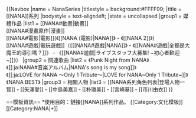 {{Navbox
|name       = NanaSeries
|titlestyle = background:#FFFF99; 
|title      = [[NANA]]系列
|bodystyle  = text-align:left;
|state  = uncollapsed
|group1 = 媒體作品
|list1  = [[NANA#動畫|動畫]]<br/>[[NANA#漫畫原作|漫畫]]<br/>[[NANA#電影|電影]](《[[NANA (電影)|NANA]]》 - 《[[NANA 2]]》) </br> [[NANA#遊戲|電玩遊戲]]（《[[NANA#遊戲|NANA]]》 - 《[[NANA#遊戲|全都是大魔王的導引嗎？]]》 - 《[[NANA#遊戲|ライブスタッフ大募集! ~初心者歓迎~]]》）
|group2 = 關連歌曲
|list2  = 《Punk Night from NANA》<br/>《[[:ja:NANA#音楽アルバム|NANA's song is my song]]》<br/>《[[:ja:LOVE for NANA 〜Only 1 Tribute〜|LOVE for NANA~Only 1 Tribute~]]》<br/>《NANA BEST》
|group3 = 相關人物
|list3  = [[NANA系列角色列表|登場人物一覽]] - [[矢澤愛]] - [[中島美嘉]] - [[朴璐美]] - [[宮崎葵]] - [[市川由衣]]
}}
<noinclude>

==模板資訊==
*使用目的：鏈接[[NANA]]系列作品。
[[Category:文化模板]]
[[Category:NANA|+]]

</noinclude>